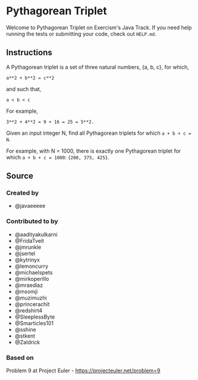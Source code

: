 # Pythagorean Triplet

Welcome to Pythagorean Triplet on Exercism's Java Track.
If you need help running the tests or submitting your code, check out `HELP.md`.

## Instructions

A Pythagorean triplet is a set of three natural numbers, {a, b, c}, for
which,

```text
a**2 + b**2 = c**2
```

and such that,

```text
a < b < c
```

For example,

```text
3**2 + 4**2 = 9 + 16 = 25 = 5**2.
```

Given an input integer N, find all Pythagorean triplets for which `a + b + c = N`.

For example, with N = 1000, there is exactly one Pythagorean triplet for which `a + b + c = 1000`: `{200, 375, 425}`.

## Source

### Created by

- @javaeeeee

### Contributed to by

- @aadityakulkarni
- @FridaTveit
- @jmrunkle
- @jsertel
- @kytrinyx
- @lemoncurry
- @michaelspets
- @mirkoperillo
- @mraediaz
- @msomji
- @muzimuzhi
- @princerachit
- @redshirt4
- @SleeplessByte
- @Smarticles101
- @sshine
- @stkent
- @Zaldrick

### Based on

Problem 9 at Project Euler - https://projecteuler.net/problem=9